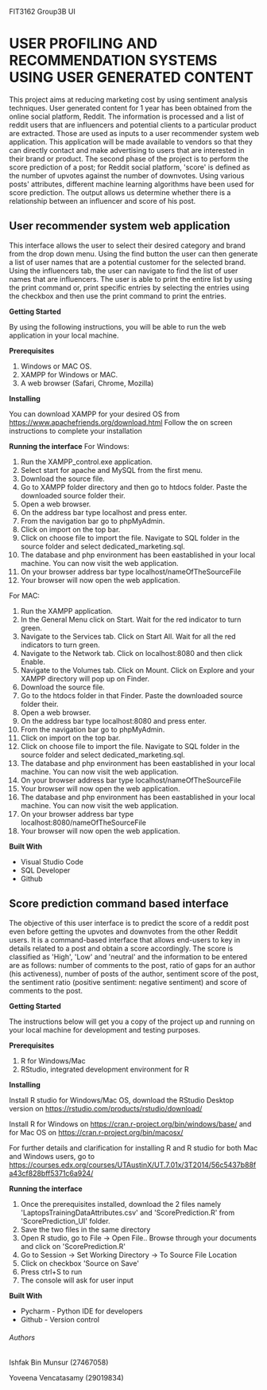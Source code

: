 FIT3162 Group3B UI
# USER PROFILING AND RECOMMENDATION SYSTEMS USING USER GENERATED CONTENT

This project aims at reducing marketing cost by using sentiment analysis techniques. User generated content for 1 year has been obtained from the online social platform, Reddit. The information is processed and a list of reddit users that are influencers and potential clients to a particular product are extracted. Those are used as inputs to a user recommender system web application. This application will be made available to vendors so that they can directly contact and make advertising to users that are interested in their brand or product. The second phase of the project is to perform the score prediction of a post; for Reddit social platform, 'score' is defined as the number of upvotes against the number of downvotes. Using various posts' attributes, different machine learning algorithms have been used for score prediction. The output allows us determine whether there is a relationship between an influencer and score of his post.

## User recommender system web application

This interface allows the user to select their desired category and brand from the drop down menu. Using the find button the user can then generate a list of user names that are a potential customer for the selected brand. Using the influencers tab, the user can navigate to find the list of user names that are influencers. The user is able to print the entire list by using the print command or, print specific entries by selecting the entries using the checkbox and then use the print command to print the entries. 

**Getting Started**

By using the following instructions, you will be able to run the web application in your local machine.

**Prerequisites**
1. Windows or MAC OS.
2. XAMPP for Windows or MAC. 
3. A web browser (Safari, Chrome, Mozilla)
   
**Installing**

You can download XAMPP for your desired OS from https://www.apachefriends.org/download.html
Follow the on screen instructions to complete your installation

**Running the interface**
For Windows:
1. Run the XAMPP_control.exe application. 
2. Select start for apache and MySQL from the first menu. 
3. Download the source file. 
4. Go to XAMPP folder directory and then go to htdocs folder. Paste the downloaded source folder their.
5. Open a web browser.
6. On the address bar type localhost and press enter.
7. From the navigation bar go to phpMyAdmin.
8. Click on import on the top bar. 
9. Click on choose file to import the file. Navigate to SQL folder in the source folder and select dedicated_marketing.sql.
10. The database and php environment has been eastablished in your local machine. You can now visit the web application.
11. On your browser address bar type localhost/nameOfTheSourceFile
12. Your browser will now open the web application.

For MAC:
1. Run the XAMPP application.
2. In the General Menu click on Start. Wait for the red indicator to turn green. 
3. Navigate to the Services tab. Click on Start All. Wait for all the red indicators to turn green. 
4. Navigate to the Network tab. Click on localhost:8080 and then click Enable.
5. Navigate to the Volumes tab. Click on Mount. Click on Explore and your XAMPP directory will pop up on Finder. 
6. Download the source file. 
7. Go to the htdocs folder in that Finder. Paste the downloaded source folder their.
8. Open a web browser.
9. On the address bar type localhost:8080 and press enter.
10. From the navigation bar go to phpMyAdmin.
11. Click on import on the top bar. 
12. Click on choose file to import the file. Navigate to SQL folder in the source folder and select dedicated_marketing.sql.
13. The database and php environment has been eastablished in your local machine. You can now visit the web application.
14. On your browser address bar type localhost/nameOfTheSourceFile
15. Your browser will now open the web application.
16. The database and php environment has been eastablished in your local machine. You can now visit the web application.
17. On your browser address bar type localhost:8080/nameOfTheSourceFile
18. Your browser will now open the web application.

**Built With**

- Visual Studio Code
- SQL Developer
- Github

## Score prediction command based interface
The objective of this user interface is to predict the score of a reddit post even before getting the upvotes and downvotes from the other Reddit users. It is a command-based interface that allows end-users to key in details related to a post and obtain a score accordingly. The score is classified as 'High', 'Low' and 'neutral' and the information to be entered are as follows: number of comments to the post, ratio of gaps for an author (his activeness), number of posts of the author, sentiment score of the post, the sentiment ratio (positive sentiment: negative sentiment) and score of comments to the post. 

**Getting Started**

The instructions below will get you a copy of the project up and running on your local machine for development and testing purposes.

**Prerequisites**

1. R for Windows/Mac
2. RStudio, integrated development environment for R

**Installing**

Install R studio for Windows/Mac OS, download the RStudio Desktop version on https://rstudio.com/products/rstudio/download/

Install R for Windows on https://cran.r-project.org/bin/windows/base/ and for Mac OS on https://cran.r-project.org/bin/macosx/

For further details and clarification for installing R and R studio for both Mac and Windows users, go to https://courses.edx.org/courses/UTAustinX/UT.7.01x/3T2014/56c5437b88fa43cf828bff5371c6a924/

**Running the interface**

1. Once the prerequisites installed, download the 2 files namely 'LaptopsTrainingDataAttributes.csv' and 'ScorePrediction.R' from 'ScorePrediction_UI' folder. 
2. Save the two files in the same directory
3. Open R studio, go to File ->  Open File.. Browse through your documents and click on 'ScorePrediction.R'
4. Go to Session -> Set Working Directory -> To Source File Location
5. Click on checkbox 'Source on Save'
6. Press ctrl+S to run
7. The console will ask for user input 

**Built With**

- Pycharm - Python IDE for developers
- Github - Version control

###### Authors
Ishfak Bin Munsur (27467058)

Yoveena Vencatasamy (29019834)
